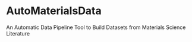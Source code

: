 # AutoMaterialsData
An Automatic Data Pipeline Tool to Build Datasets from Materials Science Literature 
